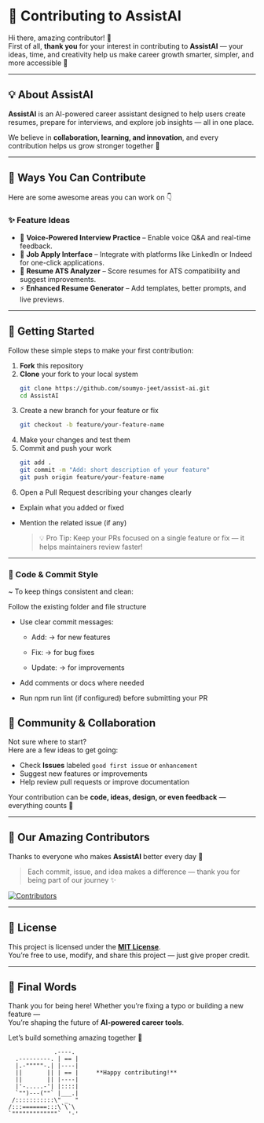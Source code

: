 # 🤝 Contributing to AssistAI

Hi there, amazing contributor! 💙  
First of all, **thank you** for your interest in contributing to **AssistAI** — your ideas, time, and creativity help us make career growth smarter, simpler, and more accessible 🚀

---

## 💡 About AssistAI

**AssistAI** is an AI-powered career assistant designed to help users create resumes, prepare for interviews, and explore job insights — all in one place.

We believe in **collaboration, learning, and innovation**, and every contribution helps us grow stronger together 🤝

---

## 🧠 Ways You Can Contribute

Here are some awesome areas you can work on 👇  

### ✨ Feature Ideas
- 🎤 **Voice-Powered Interview Practice** – Enable voice Q&A and real-time feedback.  
- 💼 **Job Apply Interface** – Integrate with platforms like LinkedIn or Indeed for one-click applications.  
- 📄 **Resume ATS Analyzer** – Score resumes for ATS compatibility and suggest improvements.  
- ⚡ **Enhanced Resume Generator** – Add templates, better prompts, and live previews.

---

## 🚀 Getting Started

Follow these simple steps to make your first contribution:

1. **Fork** this repository  
2. **Clone** your fork to your local system  
   ```bash
   git clone https://github.com/soumyo-jeet/assist-ai.git
   cd AssistAI
   ```
3. Create a new branch for your feature or fix
   ```bash
   git checkout -b feature/your-feature-name
   ```
4. Make your changes and test them
5. Commit and push your work
   ```bash
   git add .
   git commit -m "Add: short description of your feature"
   git push origin feature/your-feature-name
   ```
6. Open a Pull Request describing your changes clearly

- Explain what you added or fixed

- Mention the related issue (if any)
   >💡 Pro Tip: Keep your PRs focused on a single feature or fix — it helps maintainers review faster!
---
### 🧩 Code & Commit Style

~ To keep things consistent and clean:

Follow the existing folder and file structure

- Use clear commit messages:

   - Add: → for new features

   - Fix: → for bug fixes
     
   - Update: → for improvements

- Add comments or docs where needed

- Run npm run lint (if configured) before submitting your PR
## 🧡 Community & Collaboration

Not sure where to start?  
Here are a few ideas to get going:

- Check **Issues** labeled `good first issue` or `enhancement`  
- Suggest new features or improvements  
- Help review pull requests or improve documentation  

Your contribution can be **code, ideas, design, or even feedback** — everything counts 🙌  

---

## 🌟 Our Amazing Contributors

Thanks to everyone who makes **AssistAI** better every day 💙  

> Each commit, issue, and idea makes a difference — thank you for being part of our journey ✨  

[![Contributors](https://contrib.rocks/image?repo=soumyo-jeet/assist-ai)](https://github.com/soumyo-jeet/assist-ai/graphs/contributors)

---

## 📜 License

This project is licensed under the **[MIT License](./LICENSE)**.  
You’re free to use, modify, and share this project — just give proper credit.  

---

## 🎉 Final Words

Thank you for being here! Whether you’re fixing a typo or building a new feature —  
You’re shaping the future of **AI-powered career tools**.  

Let’s build something amazing together 💫  

                 .----.
      .---------. | == |
      |.-"""""-.| |----|
      ||       || | == |     **Happy contributing!**   
      ||       || |----|
      |'-.....-'| |::::|
      `"")---(""` |___.|
     /:::::::::::\" _  "
    /:::=======:::\`\`\
    `"""""""""""""`  '-'





